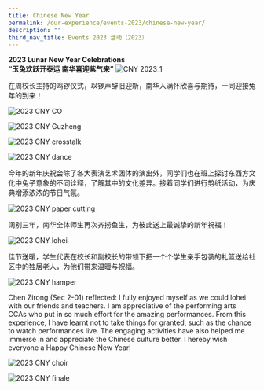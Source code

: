 ```yaml
---
title: Chinese New Year
permalink: /our-experience/events-2023/chinese-new-year/
description: ""
third_nav_title: Events 2023 活动（2023）
---
```



**2023 Lunar New Year Celebrations**
<br>**“玉兔欢跃开泰运 南华喜迎紫气来”**
![CNY 2023_1](/images/NHHS%20CNY%202023-068.jpg)

在周校长主持的鸣锣仪式，以锣声辞旧迎新，南华人满怀欣喜与期待，一同迎接兔年的到来！

![2023 CNY CO](/images/NHHS%20CNY%202023_CO.jpg)

![2023 CNY Guzheng](/images/NHHS%20CNY%202023_guzheng.jpg)

![2023 CNY crosstalk](/images/NHHS%20CNY%202023_crosstalk.jpg)

![2023 CNY dance](/images/NHHS%20CNY%202023_dance.jpg)

今年的新年庆祝会除了各大表演艺术团体的演出外，同学们也在班上探讨东西方文化中兔子意象的不同诠释，了解其中的文化差异。接着同学们进行剪纸活动，为庆典增添浓浓的节日气氛。

![2023 CNY paper cutting](/images/NHHS%20CNY%202023-129.jpg)

阔别三年，南华全体师生再次齐捞鱼生，为彼此送上最诚挚的新年祝福！

![2023 CNY lohei](/images/2023%20CNY%20lohei.jpg)

佳节送暖，学生代表在校长和副校长的带领下把一个个学生亲手包装的礼篮送给社区中的独居老人，为他们带来温暖与祝福。

![2023 CNY hamper](/images/2023%20CNY%20hamper.jpg)

Chen Zirong (Sec 2-01) reflected: I fully enjoyed myself as we could lohei with our friends and teachers. I am appreciative of the performing arts CCAs who put in so much effort for the amazing performances. From this experience, I have learnt not to take things for granted, such as the chance to watch performances live. The engaging activities have also helped me immerse in and appreciate the Chinese culture better. I hereby wish everyone a Happy Chinese New Year!

![2023 CNY choir](/images/NHHS%20CNY%202023_choir.jpg)

![2023 CNY finale](/images/NHHS%20CNY%202023_final.jpg)


